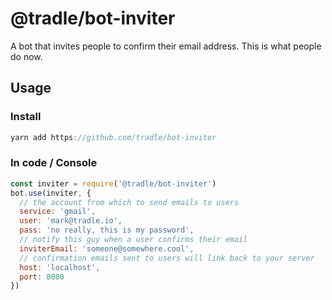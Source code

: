 
# @tradle/bot-inviter

A bot that invites people to confirm their email address. This is what people do now.

## Usage 

### Install

```js
yarn add https://github.com/tradle/bot-inviter
```

### In code / Console

```js
const inviter = require('@tradle/bot-inviter')
bot.use(inviter, {
  // the account from which to send emails to users
  service: 'gmail',
  user: 'mark@tradle.io',
  pass: 'no really, this is my password',
  // notify this guy when a user confirms their email
  inviterEmail: 'someone@somewhere.cool',
  // confirmation emails sent to users will link back to your server
  host: 'localhost',
  port: 8000
})
```
